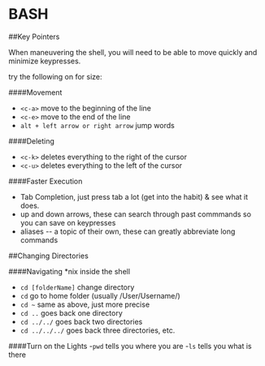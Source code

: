 BASH
====



##Key Pointers

When maneuvering the shell, you will need to be able to move quickly and minimize keypresses.

try the following on for size:


####Movement
- `<c-a>` move to the beginning of the line
- `<c-e>` move to the end of the line
- `alt + left arrow or right arrow` jump words


####Deleting
- `<c-k>` deletes everything to the right of the cursor
- `<c-u>` deletes everything to the left of the cursor

####Faster Execution
- Tab Completion, just press tab a lot (get into the habit) & see what it does.
- up and down arrows, these can search through past commmands so you can save on keypresses
- aliases -- a topic of their own, these can greatly abbreviate long commands


##Changing Directories

####Navigating *nix inside the shell
- `cd [folderName]` change directory
- `cd` go to home folder (usually /User/Username/)
- `cd ~` same as above, just more precise
- `cd ..` goes back one directory
- `cd ../../` goes back two directories
- `cd ../../../` goes back three directories, etc.


####Turn on the Lights
-`pwd` tells you where you are
-`ls` tells you what is there

